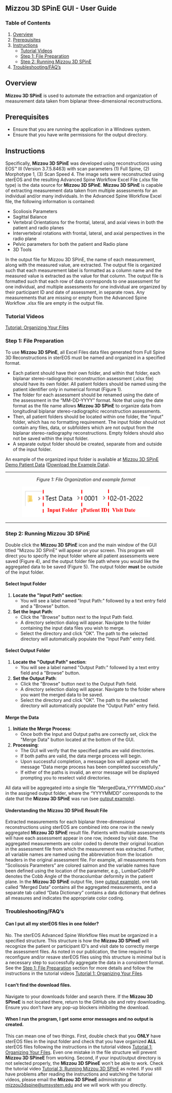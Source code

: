 ## Mizzou 3D SPinE GUI - User Guide

### Table of Contents
1. [Overview](#overview)
2. [Prerequisites](#prerequisites)
3. [Instructions](#instructions)
   - [Tutorial Videos](#Tutorial-Videos)
   - [Step 1: File Preparation](#step-1-file-preparation)
   - [Step 2: Running Mizzou 3D SPinE](#step-2-Running-Mizzou-3D-SPinE)
4. [Troubleshooting/FAQ’s](#TroubleshootingFAQs)

## Overview
**Mizzou 3D SPinE** is used to automate the extraction and organization of measurement data taken from biplanar three-dimensional reconstructions.

## Prerequisites
- Ensure that you are running the application in a Windows system.
- Ensure that you have write permissions for the output directory.

## Instructions

Specifically, **Mizzou 3D SPinE** was developed using reconstructions using EOS™ III (Version 3.7.5.8463) with scan parameters (1) Full Spine, (2) Morphotype 1, (3) Scan Speed 4. The image sets were reconstructed using sterEOS and the resulting Advanced Spine Workflow Excel File (.xlsx file type) is the data source for **Mizzou 3D SPinE**. **Mizzou 3D SPinE** is capable of extracting measurement data taken from multiple assessments for an individual and/or many individuals. In the Advanced Spine Workflow Excel file, the following information is contained:

* Scoliosis Parameters
* Sagittal Balance
* Vertebral Orientations for the frontal, lateral, and axial views in both the patient and radio planes
* Intervertebral rotations with frontal, lateral, and axial perspectives in the radio plane
* Pelvic parameters for both the patient and Radio plane
* 3D Tools

In the output file for Mizzou 3D SPinE, the name of each measurement, along with the measured value, are extracted. The output file is organized such that each measurement label is formatted as a column name and the measured value is extracted as the value for that column. The output file is formatted such that each row of data corresponds to one assessment for one individual, and multiple assessments for one individual are organized by their participant ID and date of assessment, in separate rows. Any measurements that are missing or empty from the Advanced Spine Workflow .xlsx file are empty in the output file.

### Tutorial Videos

[Tutorial: Organizing Your Files](https://youtu.be/n68Wf7il6U4)

### Step 1: File Preparation

To use **Mizzou 3D SPinE**, all Excel Files data files generated from Full Spine 3D Reconstructions in sterEOS must be named and organized in a specified format. 

 - Each patient should have their own folder, and within that folder, each biplanar stereo-radiographic reconstruction assessment (.xlsx file) should have its own folder. All patient folders should be named using the patient identifier only in numerical format (Figure 1).  
 - The folder for each assessment should be renamed using the date of the assessment in the “MM-DD-YYYY” format. Note that using the date format as the file name allows **Mizzou 3D SPinE** to organize data from longitudinal biplanar stereo-radiographic reconstruction assessments. 
 - Then, all patient folders should be located within one folder, the "input" folder, which has no formatting requirement. The input folder should not contain any files, data, or subfolders which are not output from the biplanar stereo-radiography reconstructions. Empty folders should also not be saved within the input folder.
 - A separate output folder should be created, separate from and outside of the input folder. 

An example of the organized input folder is available at [Mizzou 3D SPinE Demo Patient Data](https://github.com/Mizzou-3d-Spine/Mizzou-3d-Spine/tree/main/Example%20Data/Mizzou%203D%20SPinE%20Demo%20Patient%20Data) ([Download the Example Data](https://github.com/Mizzou-3d-Spine/Mizzou-3d-Spine/blob/main/Example%20Data/Mizzou%203D%20SPinE%20Demo%20Patient%20Data.zip)).

---
<p align="center">
    <em> Figure 1: File Organization and example format </em>
</p>

<p align="center">
  <img src="https://raw.githubusercontent.com/Mizzou-3d-Spine/Mizzou-3d-Spine/main/Mizzou-3d-Spine-v1.0/Fig/File_Path.png" width="400">
</p>

---


### Step 2: Running Mizzou 3D SPinE
Double click the **Mizzou 3D SPinE** icon and the main window of the GUI titled "Mizzou 3D SPinE" will appear on your screen. This program will direct you to specify the input folder where all patient assessments were saved (Figure 4), and the output folder file path where you would like the aggregated data to be saved (Figure 5). The output folder **must** be outside of the input folder.

#### Select Input Folder

1. **Locate the "Input Path" section**:
   - You will see a label named "Input Path:" followed by a text entry field and a "Browse" button.
2. **Set the Input Path**:
   - Click the "Browse" button next to the Input Path field.
   - A directory selection dialog will appear. Navigate to the folder containing the input data files you wish to merge.
   - Select the directory and click "OK". The path to the selected directory will automatically populate the "Input Path" entry field.

#### Select Output Folder

1. **Locate the "Output Path" section**:
   - You will see a label named "Output Path:" followed by a text entry field and a "Browse" button.
2. **Set the Output Path**:
   - Click the "Browse" button next to the Output Path field.
   - A directory selection dialog will appear. Navigate to the folder where you want the merged data to be saved.
   - Select the directory and click "OK". The path to the selected directory will automatically populate the "Output Path" entry field.

#### Merge the Data
1. **Initiate the Merge Process**:
   - Once both the Input and Output paths are correctly set, click the "Merge Data" button located at the bottom of the GUI.
2. **Processing**:
   - The GUI will verify that the specified paths are valid directories.
   - If both paths are valid, the data merge process will begin.
   - Upon successful completion, a message box will appear with the message "Data merge process has been completed successfully."
   - If either of the paths is invalid, an error message will be displayed prompting you to reselect valid directories.

All data will be aggregated into a single file “MergedData_YYYYMMDD.xlsx” in the assigned output folder, where the “YYYYMMDD” corresponds to the date that the **Mizzou 3D SPinE** was run (see [output example](https://github.com/Mizzou-3d-Spine/Mizzou-3d-Spine/tree/main/Mizzou-3d-Spine-v1.0/Example%20Data/Mizzou%203D%20SPinE%20Demo%20Output)).



#### Understanding the Mizzou 3D SPinE Result File

Extracted measurements for each biplanar three-dimensional reconstructions using sterEOS are combined into one row in the newly aggregated **Mizzou 3D SPinE** result file. Patients with multiple assessments will have each assessment appear in one row, indexed by visit date. The aggregated measurements are color coded to denote their original location in the assessment file from which the measurement was extracted. Further, all variable names are named using the abbreviation from the location headers in the original assessment file. For example, all measurements from “Scolisosis Parameters” are colored salmon and the variable names have been defined using the location of the parameter, e.g., LumbarCobbPP denotes the Cobb Angle of the thoracolumbar deformity in the patient plane.
In the **Mizzou 3D SPinE** output file, (see [output example](https://github.com/Mizzou-3d-Spine/Mizzou-3d-Spine/tree/main/Mizzou-3d-Spine-v1.0/Example%20Data/Mizzou%203D%20SPinE%20Demo%20Output)), one tab called “Merged Data” contains all the aggregated measurements, and a separate tab called “Data Dictionary” contains a data dictionary that defines all measures and indicates the appropriate color coding.



### Troubleshooting/FAQ’s

#### Can I put all my sterEOS files in one folder? 

No. The sterEOS Advanced Spine Workflow files must be organized in a specified structure. This structure is how the **Mizzou 3D SPineE** will recognize the patient or participant ID's and visit date to correctly merge the assessment files.  As noted in our publication, the time required to reconfigure and/or resave sterEOS files using this structure is minimal but is a necessary step to successfully aggregate the data in a consistent format. See the [Step 1: File Preparation](#Step-1-File-Preparation) section for more details and follow the instructions in the tutorial videos [Tutorial 1: Organizing Your Files](https://youtu.be/n68Wf7il6U4).

#### I can’t find the download files. 

Navigate to your downloads folder and search there. If the **Mizzou 3D SPineE** is not located there, return to the GitHub site and retry downloading. Ensure you don’t have any pop-up blockers inhibiting the download.

#### When I run the program, I get some error messages and no output is created. 
This can mean one of two things. 
First, double check that you **ONLY** have sterEOS files in the input folder and check that you have organized **ALL** sterEOS files following the instructions in the tutorial videos [Tutorial 1: Organizing Your Files](https://youtu.be/n68Wf7il6U4). Even one mistake in the file structure will prevent **Mizzou 3D SPineE** from working. 
Second, if your input/output directory is not selected properly, the **Mizzou 3D SPineE** won't be able to work. Check the tutorial video [Tutorial 3: Running Mizzou 3D SPinE](https://youtu.be/TbqeDwD3G5g) as noted. If you still have problems after reading the instructions and watching the tutorial videos, please email the **Mizzou 3D SPineE** administrator at mizzou3dspine@umsystem.edu and we will work with you directly.






